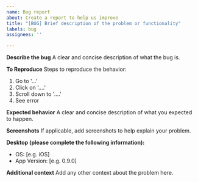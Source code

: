 ```yaml
---
name: Bug report
about: Create a report to help us improve
title: "[BUG] Brief description of the problem or functionality"
labels: bug
assignees: ''

---
```


**Describe the bug**
A clear and concise description of what the bug is.

**To Reproduce**
Steps to reproduce the behavior:
1. Go to '...'
2. Click on '....'
3. Scroll down to '....'
4. See error

**Expected behavior**
A clear and concise description of what you expected to happen.

**Screenshots**
If applicable, add screenshots to help explain your problem.

**Desktop (please complete the following information):**
 - OS: [e.g. iOS]
 - App Version: [e.g. 0.9.0]

**Additional context**
Add any other context about the problem here.
